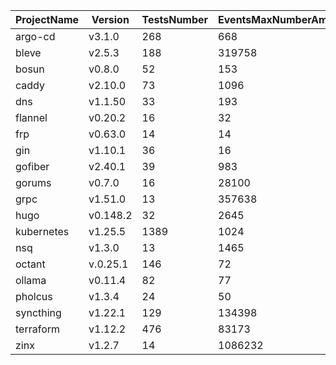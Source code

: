 | ProjectName | Version | TestsNumber | EventsMaxNumberAmongTests | EventsAverageNumberAmongTests | GoCRBlockingBugNumberChannelSelect | GoCRBlockingBugNumberChannelSelectContext | GoCRBlockingBugNumberMutex | GoCRBlockingBugNumberWaitgroup | GoCRBlockingBugNumberConditional | GoCRLingeringBugNumber | GoCRTotalBugNumber | GoCRTotalBugNumberWithLingering | GoLeakBlockingBugNumberChannelSelect | GoLeakBlockingBugNumberChannelSelectContext | GoLeakBlockingBugNumberMutex | GoLeakBlockingBugNumberWaitgroup | GoLeakBlockingBugNumberConditional | GoLeakTotalBugNumber | GoLeakTotalBugNumberWithLingering | GoPieBlockingBugNumberChannelSelect | GoPieBlockingBugNumberChannelSelectContext | GoPieBlockingBugNumberMutex | GoPieBlockingBugNumberWaitgroup | GoPieBlockingBugNumberConditional | GoPieLingeringBugNumber | GoPieTotalBugNumber | GoPieTotalBugNumberWithLingering | GFuzzBlockingBugNumberChannelSelect | GFuzzBlockingBugNumberChannelSelectContext | GFuzzBlockingBugNumberMutex | GFuzzBlockingBugNumberWaitgroup | GFuzzBlockingBugNumberConditional | GFuzzLingeringBugNumber | GFuzzTotalBugNumber | GFuzzTotalBugNumberWithLingering |
| --- | --- | --- | --- | --- | --- | --- | --- | --- | --- | --- | --- | --- | --- | --- | --- | --- | --- | --- | --- | --- | --- | --- | --- | --- | --- | --- | --- | --- | --- | --- | --- | --- | --- | --- | --- |
| argo-cd | v3.1.0 | 268 | 668 | 30.382554 | 3 | 1 | 3 | 2 | 0 | 28 | 9 | 37 | 0 | 0 | 0 | 0 | 0 | 0 | 4 | 3 | 1 | 0 | 0 | 0 | 23 | 4 | 27 | 2 | 0 | 0 | 0 | 0 | 15 | 2 | 17 |
| bleve | v2.5.3 | 188 | 319758 | 3070.916986 | 4 | 1 | 3 | 1 | 0 | 26 | 9 | 35 | 1 | 1 | 0 | 0 | 0 | 2 | 5 | 4 | 0 | 0 | 1 | 0 | 10 | 5 | 15 | 3 | 0 | 0 | 0 | 0 | 9 | 3 | 12 |
| bosun | v0.8.0 | 52 | 153 | 15.271111 | 0 | 0 | 0 | 1 | 0 | 2 | 1 | 3 | 0 | 0 | 0 | 0 | 0 | 0 | 0 | 0 | 0 | 0 | 0 | 0 | 1 | 0 | 1 | 0 | 0 | 0 | 0 | 0 | 1 | 0 | 1 |
| caddy | v2.10.0 | 73 | 1096 | 60.457038 | 0 | 0 | 4 | 0 | 0 | 20 | 4 | 24 | 0 | 0 | 0 | 0 | 0 | 0 | 6 | 0 | 0 | 1 | 0 | 0 | 17 | 1 | 18 | 0 | 0 | 1 | 0 | 0 | 16 | 1 | 17 |
| dns | v1.1.50 | 33 | 193 | 29.292769 | 0 | 0 | 5 | 2 | 0 | 18 | 7 | 25 | 0 | 0 | 0 | 0 | 0 | 0 | 0 | 0 | 0 | 0 | 0 | 0 | 0 | 0 | 0 | 0 | 0 | 0 | 0 | 0 | 0 | 0 | 0 |
| flannel | v0.20.2 | 16 | 32 | 5.968750 | 0 | 0 | 0 | 0 | 0 | 0 | 0 | 0 | 0 | 0 | 0 | 0 | 0 | 0 | 0 | 0 | 0 | 0 | 0 | 0 | 0 | 0 | 0 | 0 | 0 | 0 | 0 | 0 | 0 | 0 | 0 |
| frp | v0.63.0 | 14 | 14 | 2.096774 | 0 | 0 | 0 | 0 | 0 | 0 | 0 | 0 | 0 | 0 | 0 | 0 | 0 | 0 | 0 | 0 | 0 | 0 | 0 | 0 | 0 | 0 | 0 | 0 | 0 | 0 | 0 | 0 | 0 | 0 | 0 |
| gin | v1.10.1 | 36 | 16 | 4.815081 | 0 | 0 | 0 | 0 | 0 | 2 | 0 | 2 | 0 | 0 | 0 | 0 | 0 | 0 | 0 | 0 | 0 | 0 | 0 | 0 | 1 | 0 | 1 | 0 | 0 | 0 | 0 | 0 | 1 | 0 | 1 |
| gofiber | v2.40.1 | 39 | 983 | 97.431373 | 1 | 0 | 0 | 0 | 0 | 9 | 1 | 10 | 0 | 0 | 0 | 0 | 0 | 0 | 4 | 0 | 0 | 0 | 0 | 0 | 7 | 0 | 7 | 0 | 0 | 0 | 0 | 0 | 7 | 0 | 7 |
| gorums | v0.7.0 | 16 | 28100 | 1261.437500 | 0 | 3 | 0 | 0 | 0 | 6 | 3 | 9 | 0 | 1 | 0 | 0 | 0 | 1 | 3 | 0 | 1 | 0 | 0 | 0 | 5 | 1 | 6 | 0 | 1 | 0 | 0 | 0 | 5 | 1 | 6 |
| grpc | v1.51.0 | 13 | 357638 | 26181.052632 | 1 | 1 | 0 | 0 | 0 | 7 | 2 | 9 | 0 | 1 | 0 | 0 | 0 | 1 | 1 | 1 | 0 | 0 | 0 | 0 | 2 | 1 | 3 | 1 | 0 | 0 | 0 | 0 | 2 | 1 | 3 |
| hugo | v0.148.2 | 32 | 2645 | 514.454545 | 0 | 0 | 0 | 0 | 0 | 1 | 0 | 1 | 0 | 0 | 0 | 0 | 0 | 0 | 1 | 0 | 0 | 0 | 0 | 0 | 0 | 0 | 0 | 0 | 0 | 0 | 0 | 0 | 0 | 0 | 0 |
| kubernetes | v1.25.5 | 1389 | 1024 | 39.584112 | 4 | 2 | 0 | 0 | 2 | 6 | 8 | 14 | 4 | 2 | 0 | 0 | 2 | 8 | 10 | 4 | 2 | 0 | 0 | 2 | 5 | 8 | 13 | 4 | 2 | 0 | 0 | 2 | 4 | 8 | 12 |
| nsq | v1.3.0 | 13 | 1465 | 96.762162 | 6 | 0 | 0 | 3 | 0 | 15 | 9 | 24 | 0 | 0 | 0 | 0 | 0 | 0 | 1 | 3 | 0 | 0 | 0 | 0 | 13 | 3 | 16 | 0 | 0 | 0 | 0 | 0 | 8 | 0 | 8 |
| octant | v.0.25.1 | 146 | 72 | 11.950000 | 0 | 0 | 0 | 0 | 0 | 0 | 0 | 0 | 0 | 0 | 0 | 0 | 0 | 0 | 0 | 0 | 0 | 0 | 0 | 0 | 0 | 0 | 0 | 0 | 0 | 0 | 0 | 0 | 0 | 0 | 0 |
| ollama | v0.11.4 | 82 | 77 | 5.425134 | 0 | 2 | 0 | 0 | 0 | 2 | 2 | 4 | 0 | 2 | 0 | 0 | 0 | 2 | 2 | 0 | 2 | 0 | 0 | 0 | 1 | 2 | 3 | 0 | 2 | 0 | 0 | 0 | 1 | 2 | 3 |
| pholcus | v1.3.4 | 24 | 50 | 9.571429 | 0 | 0 | 0 | 0 | 0 | 0 | 0 | 0 | 0 | 0 | 0 | 0 | 0 | 0 | 0 | 0 | 0 | 0 | 0 | 0 | 0 | 0 | 0 | 0 | 0 | 0 | 0 | 0 | 0 | 0 | 0 |
| syncthing | v1.22.1 | 129 | 134398 | 834.263989 | 8 | 2 | 1 | 0 | 0 | 19 | 11 | 30 | 2 | 0 | 0 | 0 | 0 | 2 | 7 | 6 | 0 | 0 | 0 | 0 | 7 | 6 | 13 | 6 | 0 | 0 | 0 | 0 | 4 | 6 | 10 |
| terraform | v1.12.2 | 476 | 83173 | 115.309423 | 10 | 1 | 1 | 1 | 0 | 16 | 13 | 29 | 1 | 0 | 0 | 0 | 0 | 1 | 2 | 2 | 0 | 0 | 0 | 0 | 8 | 2 | 10 | 2 | 0 | 0 | 0 | 0 | 2 | 2 | 4 |
| zinx | v1.2.7 | 14 | 1086232 | 21452.777778 | 0 | 0 | 2 | 0 | 0 | 17 | 2 | 19 | 0 | 0 | 0 | 0 | 0 | 0 | 14 | 0 | 0 | 0 | 0 | 0 | 10 | 0 | 10 | 0 | 0 | 0 | 0 | 0 | 9 | 0 | 9 |
